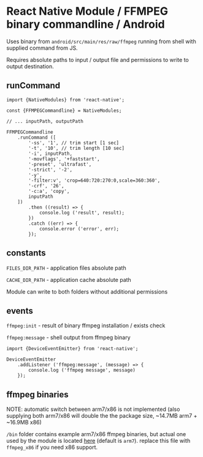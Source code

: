 # React Native Module / FFMPEG binary commandline / Android

Uses binary from `android/src/main/res/raw/ffmpeg` running from shell with supplied command from JS.

Requires absolute paths to input / output file and permissions to write to output destination.


## runCommand

```
import {NativeModules} from 'react-native';

const {FFMPEGCommandline} = NativeModules;

// ... inputPath, outputPath

FFMPEGCommandline
    .runCommand ([
        '-ss', '1', // trim start [1 sec]
        '-t', '10', // trim length [10 sec]
        '-i', inputPath,
        '-movflags', '+faststart',
        '-preset', 'ultrafast',
        '-strict', '-2',
        '-y',
        '-filter:v', 'crop=640:720:270:0,scale=360:360',
        '-crf', '26',
        '-c:a', 'copy',
        inputPath
    ])
        .then ((result) => {
            console.log ('result', result);
        })
        .catch ((err) => {
            console.error ('error', err);
        });
```


## constants

`FILES_DIR_PATH` - application files absolute path

`CACHE_DIR_PATH` - application cache absolute path

Module can write to both folders without additional permissions


## events

`ffmpeg:init` - result of binary ffmpeg installation / exists check

`ffmpeg:message` - shell output from ffmpeg binary

```
import {DeviceEventEmitter} from 'react-native';

DeviceEventEmitter
    .addListener ('ffmpeg:message', (message) => {
        console.log ('ffmpeg message', message)
    });
```

## ffmpeg binaries

NOTE: automatic switch between arm7/x86 is not implemented (also supplying both arm7/x86 will double the the package size, ~14.7MB arm7 + ~16.9MB x86)

`/bin` folder contains example arm7/x86 ffmpeg binaries, but actual one used by the module is located [here](https://github.com/trybeo/react-native-ffmpeg/tree/master/android/src/main/res/raw) (default is `arm7`). replace this file with `ffmpeg_x86` if you need x86 support. 
